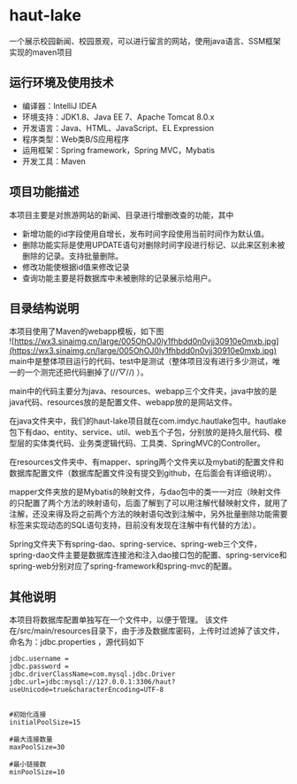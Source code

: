 # haut-lake
一个展示校园新闻、校园景观，可以进行留言的网站，使用java语言、SSM框架实现的maven项目

## 运行环境及使用技术
	
- 编译器：IntelliJ IDEA
- 环境支持：JDK1.8、Java EE 7、Apache Tomcat 8.0.x
- 开发语言：Java、HTML、JavaScript、EL Expression
- 程序类型：Web类B/S应用程序
- 运用框架：Spring framework，Spring MVC，Mybatis
- 开发工具：Maven
	 
## 项目功能描述
本项目主要是对旅游网站的新闻、目录进行增删改查的功能，其中
- 新增功能的id字段使用自增长，发布时间字段使用当前时间作为默认值。
- 删除功能实际是使用UPDATE语句对删除时间字段进行标记、以此来区别未被删除的记录。支持批量删除。
- 修改功能使根据id值来修改记录
- 查询功能主要是将数据库中未被删除的记录展示给用户。

## 目录结构说明
本项目使用了Maven的webapp模板，如下图  
![https://wx3.sinaimg.cn/large/005OhOJ0ly1fhbdd0n0vjj30910e0mxb.jpg](https://wx3.sinaimg.cn/large/005OhOJ0ly1fhbdd0n0vjj30910e0mxb.jpg)  
main中是整体项目运行的代码、test中是测试（整体项目没有进行多少测试，唯一的一个测完还把代码删掉了(//▽//) ）。

main中的代码主要分为java、resources、webapp三个文件夹，java中放的是java代码、resources放的是配置文件、webapp放的是网站文件。

在java文件夹中，我们的haut-lake项目就在com.imdyc.hautlake包中。hautlake包下有dao、entity、service、util、web五个子包，分别放的是持久层代码、模型层的实体类代码、业务类逻辑代码、工具类、SpringMVC的Controller。  

在resources文件夹中、有mapper、spring两个文件夹以及mybati的配置文件和数据库配置文件（数据库配置文件没有提交到github，在后面会有详细说明）。

mapper文件夹放的是Mybatis的映射文件，与dao包中的类一一对应（映射文件的只配置了两个方法的映射语句，后面了解到了可以用注解代替映射文件，就用了注解，还没来得及将之前两个方法的映射语句改到注解中，另外批量删除功能需要<foreach>标签来实现动态的SQL语句支持，目前没有发现在注解中有代替的方法）。

Spring文件夹下有spring-dao、spring-service、spring-web三个文件，spring-dao文件主要是数据库连接池和注入dao接口包的配置、spring-service和spring-web分别对应了spring-framework和spring-mvc的配置。  

## 其他说明
本项目将数据库配置单独写在一个文件中，以便于管理。
该文件在/src/main/resources目录下，由于涉及数据库密码，上传时过滤掉了该文件，命名为：jdbc.properties ，源代码如下
```
jdbc.username = 
jdbc.password = 
jdbc.driverClassName=com.mysql.jdbc.Driver
jdbc.url=jdbc:mysql://127.0.0.1:3306/haut?useUnicode=true&characterEncoding=UTF-8


#初始化连接
initialPoolSize=15

#最大连接数量
maxPoolSize=30

#最小链接数
minPoolSize=10
```
